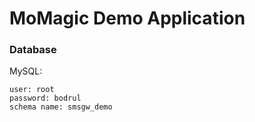 # MoMagic Demo Application


### Database

MySQL: 

    user: root
    password: bodrul
    schema name: smsgw_demo


